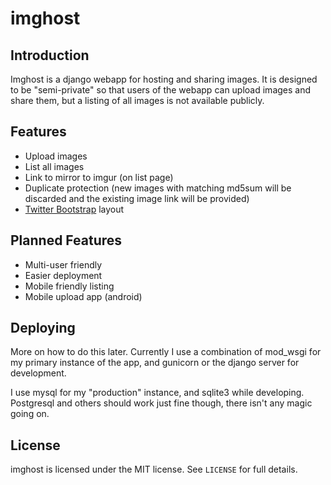 imghost
=======

Introduction
------------

Imghost is a django webapp for hosting and sharing images.  It is designed to 
be "semi-private" so that users of the webapp can upload images and share them, 
but a listing of all images is not available publicly.

Features
--------

* Upload images
* List all images
* Link to mirror to imgur (on list page)
* Duplicate protection (new images with matching md5sum will be discarded and the existing image link will be provided)
* [Twitter Bootstrap](http://twitter.github.com/bootstrap/) layout

Planned Features
----------------

* Multi-user friendly
* Easier deployment
* Mobile friendly listing
* Mobile upload app (android)

Deploying
---------

More on how to do this later.  Currently I use a combination of mod_wsgi for my
primary instance of the app, and gunicorn or the django server for development.

I use mysql for my "production" instance, and sqlite3 while developing.  Postgresql
and others should work just fine though, there isn't any magic going on.


License
-------

imghost is licensed under the MIT license.  See ```LICENSE``` for full details.


